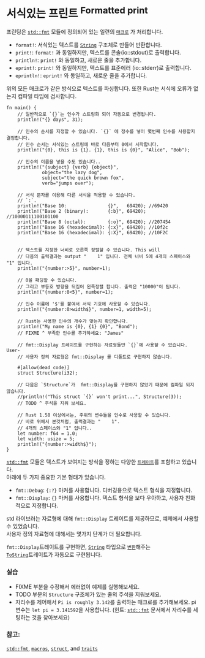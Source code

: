 # 서식있는 프린트 <sup>Formatted print</sup>

프린팅은 [`std::fmt`][fmt] 모듈에 정의되어 있는 일련의 [`매크로`][macros] 가 처리합니다.

* `format!`: 서식있는 텍스트를 [`String`][string] 구조체로 만들어 반환합니다.
* `print!`: `format!` 과 동일하지만, 텍스트를 콘솔(io::stdout)로 출력합니다. 
* `println!`: `print!` 와 동일하고, 새로운 줄을 추가합니다.
* `eprint!`: `print!` 와 동일하지만, 텍스트를 표준에러 (io::stderr)로 출력합니다.
* `eprintln!`: `eprint!` 와 동일하고, 새로운 줄을 추가합니다.

위의 모든 매크로가 같은 방식으로 텍스트를 파싱합니다. 또한 Rust는 서식에 오류가 없는지 컴파일 타임에 검사합니다.

```rust,editable,ignore,mdbook-runnable
fn main() {    
    // 일반적으로 `{}`는 인수가 스트링화 되어 자동으로 변경됩니다.
    println!("{} days", 31);

    // 인수의 순서를 지정할 수 있습니다. `{}` 에 정수를 넣어 몇번째 인수를 사용할지 결정합니다.
    // 인수 순서는 서식있는 스트링에 바로 다음부터 0에서 시작합니다.      
    println!("{0}, this is {1}. {1}, this is {0}", "Alice", "Bob");

    // 인수의 이름을 넣을 수도 있습니다..
    println!("{subject} {verb} {object}",
             object="the lazy dog",
             subject="the quick brown fox",
             verb="jumps over");

    // 서식 문자를 이용해 다른 서식을 적용할 수 있습니다.
    // `:`.
    println!("Base 10:               {}",   69420); //69420
    println!("Base 2 (binary):       {:b}", 69420); //10000111100101100
    println!("Base 8 (octal):        {:o}", 69420); //207454
    println!("Base 16 (hexadecimal): {:x}", 69420); //10f2c
    println!("Base 16 (hexadecimal): {:X}", 69420); //10F2C


    // 텍스트를 지정한 너비로 오른쪽 정렬할 수 있습니다. This will
    // 다음의 출력결과는 output "    1" 입니다. 전체 너비 5에 4개의 스페이스와 "1" 입니다.
    println!("{number:>5}", number=1);

    // 0을 패딩할 수 있습니다.
    // 그리고 부등호 방향을 뒤집어 왼족정렬 합니다. 출력은 "10000"이 됩니다.
    println!("{number:0<5}", number=1);

    // 인수 이름에 '$'를 붙여서 서식 기호에 사용할 수 있습니다.
    println!("{number:0>width$}", number=1, width=5);

    // Rust는 사용한 인수의 개수가 맞는지 확인합니다.
    println!("My name is {0}, {1} {0}", "Bond");
    // FIXME ^ 부족한 인수를 추가하세요: "James"

    // fmt::Display 트레이트를 구현하는 자료형들만 `{}`에 사용할 수 있습니다. User-
    // 사용자 정의 자료형은 fmt::Display 를 디폴트로 구현하지 않습니다.

    #[allow(dead_code)]
    struct Structure(i32);

    // 다음은 `Structure`가  fmt::Display를 구현하지 않았기 때문에 컴파일 되지 않습니다.    
    //println!("This struct `{}` won't print...", Structure(3));
    // TODO ^ 주석을 지워 보세요.

    // Rust 1.58 이상에서는, 주위의 변수들을 인수로 사용할 수 있습니다.
    // 바로 위에서 본것처럼, 출력결과는 "    1".
    // 4개의 스페이스와 "1" 입니다..
    let number: f64 = 1.0;
    let width: usize = 5;
    println!("{number:>width$}");
}
```
[`std::fmt`][fmt] 모듈은 텍스트가 보여지는 방식을 정하는 다양한 [`트레이트`][traits]를 포함하고 있습니다.   
아래에 두 가지 중요한 기본 형태가 있습니다.

* `fmt::Debug`: `{:?}` 마커를 사용합니다. 디버깅용으로 텍스트 형식을 지정합니다.
* `fmt::Display`: `{}` 마커를 사용합니다. 텍스트 형식을 보다 우아하고, 사용자 친화적으로 지정합니다.

std 라이브러는 자료형에 대해 `fmt::Display` 트레이트를 제공하므로, 예제에서 사용할 수 있었습니다.   
사용자 정의 자료형에 대해서는 몇가지 단계가 더 필요합니다.

`fmt::Display`트레이트를 구현하면, [`String`][string] 타입으로 [`변환`][convert]해주는   
[`ToString`]트레이트가 자동으로 구현됩니다.

### 실습

 * FIXME 부분을 수정해서 에러없이 예제를 실행해보세요.   
 * TODO 부분의 `Structure` 구조체가 있는 줄의 주석을 지워보세요.
 * 자리수를 제어해서 `Pi is roughly 3.142`를 출력하는 매크로를 추가해보세요. 
   pi 변수는 `let pi = 3.141592`을 사용합니다. 
   (힌트: [`std::fmt`][fmt] 문서에서 자리수를 세팅하는 것을 찾아보세요)

### 참고:

[`std::fmt`][fmt], [`macros`][macros], [`struct`][structs],
and [`traits`][traits]

[fmt]: https://doc.rust-lang.org/std/fmt/
[macros]: ../macros.md
[string]: ../std/str.md
[structs]: ../custom_types/structs.md
[traits]: https://doc.rust-lang.org/std/fmt/#formatting-traits
[`ToString`]: https://doc.rust-lang.org/std/string/trait.ToString.html
[convert]: ../conversion/string.md
